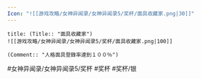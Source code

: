 ```yaml
---
Icon: "![[游戏攻略/女神异闻录/女神异闻录5/奖杯/面具收藏家.png|30]]"
---
```

```ad-common-silver-trophy
title: (Title:: "面具收藏家")
![[游戏攻略/女神异闻录/女神异闻录5/奖杯/面具收藏家.png|100]]

(Comment:: "人格面具登錄率達到１００％")
```

#女神异闻录/女神异闻录5/奖杯 #奖杯 #奖杯/银
